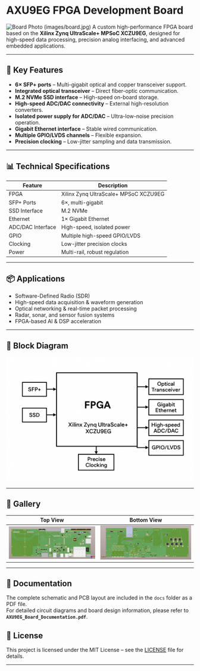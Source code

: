 # AXU9EG FPGA Development Board

![Board Photo](images/board_top.png)
(images/board.jpg)
A custom high-performance FPGA board based on the **Xilinx Zynq UltraScale+ MPSoC XCZU9EG**, designed for high-speed data processing, precision analog interfacing, and advanced embedded applications.

---

## 🚀 Key Features
- **6× SFP+ ports** – Multi-gigabit optical and copper transceiver support.
- **Integrated optical transceiver** – Direct fiber-optic communication.
- **M.2 NVMe SSD interface** – High-speed on-board storage.
- **High-speed ADC/DAC connectivity** – External high-resolution converters.
- **Isolated power supply for ADC/DAC** – Ultra-low-noise precision operation.
- **Gigabit Ethernet interface** – Stable wired communication.
- **Multiple GPIO/LVDS channels** – Flexible expansion.
- **Precision clocking** – Low-jitter sampling and data transmission.

---

## 📊 Technical Specifications

| Feature | Description |
|---------|-------------|
| FPGA | Xilinx Zynq UltraScale+ MPSoC XCZU9EG |
| SFP+ Ports | 6×, multi-gigabit |
| SSD Interface | M.2 NVMe |
| Ethernet | 1× Gigabit Ethernet |
| ADC/DAC Interface | High-speed, isolated power |
| GPIO | Multiple high-speed GPIO/LVDS |
| Clocking | Low-jitter precision clocks |
| Power | Multi-rail, robust regulation |

---

## 📦 Applications
- Software-Defined Radio (SDR)
- High-speed data acquisition & waveform generation
- Optical networking & real-time packet processing
- Radar, sonar, and sensor fusion systems
- FPGA-based AI & DSP acceleration

---

## 📐 Block Diagram
![Block Diagram](images/block_diagram.png)

---

## 📸 Gallery
| Top View | Bottom View |
|----------|-------------|
| ![](images/board_top.jpg) | ![](images/board_bottom.jpg) |

---

## 📂 Documentation
The complete schematic and PCB layout are included in the `docs` folder as a PDF file.  
For detailed circuit diagrams and board design information, please refer to **`AXU9EG_Board_Documentation.pdf`**.


## 📄 License
This project is licensed under the MIT License – see the [LICENSE](LICENSE) file for details.

---
